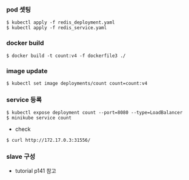 ### pod 셋팅
```
$ kubectl apply -f redis_deployment.yaml
$ kubectl apply -f redis_service.yaml
```

### docker build
```
$ docker build -t count:v4 -f dockerfile3 ./
```

### image update
```
$ kubectl set image deployments/count count=count:v4
```

### service 등록
```
$ kubectl expose deployment count --port=8080 --type=LoadBalancer
$ minikube service count
```
- check
```
$ curl http://172.17.0.3:31556/
```

### slave 구성
- tutorial p141 참고
